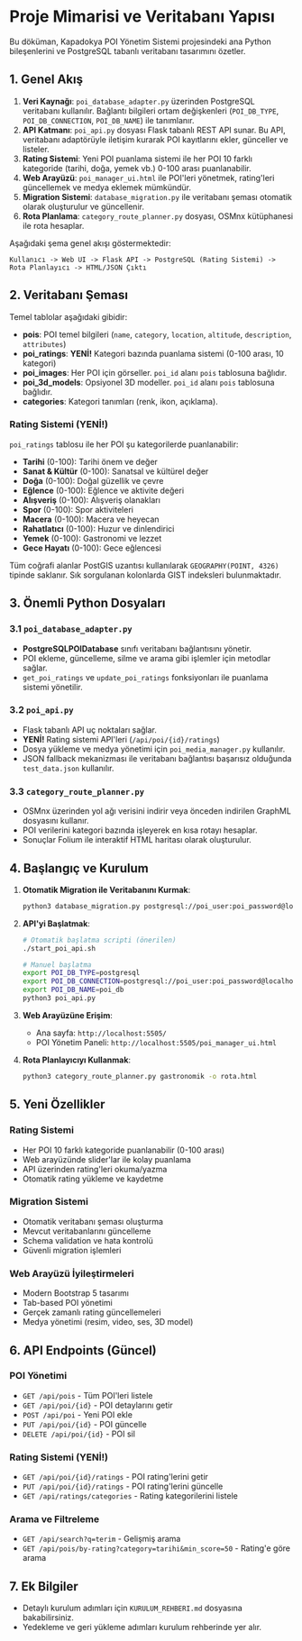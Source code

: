 # Proje Mimarisi ve Veritabanı Yapısı

Bu döküman, Kapadokya POI Yönetim Sistemi projesindeki ana Python bileşenlerini ve PostgreSQL tabanlı veritabanı tasarımını özetler.

## 1. Genel Akış

1. **Veri Kaynağı**: `poi_database_adapter.py` üzerinden PostgreSQL veritabanı kullanılır. Bağlantı bilgileri ortam değişkenleri (`POI_DB_TYPE`, `POI_DB_CONNECTION`, `POI_DB_NAME`) ile tanımlanır.
2. **API Katmanı**: `poi_api.py` dosyası Flask tabanlı REST API sunar. Bu API, veritabanı adaptörüyle iletişim kurarak POI kayıtlarını ekler, günceller ve listeler.
3. **Rating Sistemi**: Yeni POI puanlama sistemi ile her POI 10 farklı kategoride (tarihi, doğa, yemek vb.) 0-100 arası puanlanabilir.
4. **Web Arayüzü**: `poi_manager_ui.html` ile POI'leri yönetmek, rating'leri güncellemek ve medya eklemek mümkündür.
5. **Migration Sistemi**: `database_migration.py` ile veritabanı şeması otomatik olarak oluşturulur ve güncellenir.
6. **Rota Planlama**: `category_route_planner.py` dosyası, OSMnx kütüphanesi ile rota hesaplar.

Aşağıdaki şema genel akışı göstermektedir:

```
Kullanıcı -> Web UI -> Flask API -> PostgreSQL (Rating Sistemi) -> Rota Planlayıcı -> HTML/JSON Çıktı
```

## 2. Veritabanı Şeması

Temel tablolar aşağıdaki gibidir:

- **pois**: POI temel bilgileri (`name`, `category`, `location`, `altitude`, `description`, `attributes`)
- **poi_ratings**: **YENİ!** Kategori bazında puanlama sistemi (0-100 arası, 10 kategori)
- **poi_images**: Her POI için görseller. `poi_id` alanı `pois` tablosuna bağlıdır.
- **poi_3d_models**: Opsiyonel 3D modeller. `poi_id` alanı `pois` tablosuna bağlıdır.
- **categories**: Kategori tanımları (renk, ikon, açıklama).

### Rating Sistemi (YENİ!)

`poi_ratings` tablosu ile her POI şu kategorilerde puanlanabilir:
- **Tarihi** (0-100): Tarihi önem ve değer
- **Sanat & Kültür** (0-100): Sanatsal ve kültürel değer
- **Doğa** (0-100): Doğal güzellik ve çevre
- **Eğlence** (0-100): Eğlence ve aktivite değeri
- **Alışveriş** (0-100): Alışveriş olanakları
- **Spor** (0-100): Spor aktiviteleri
- **Macera** (0-100): Macera ve heyecan
- **Rahatlatıcı** (0-100): Huzur ve dinlendirici
- **Yemek** (0-100): Gastronomi ve lezzet
- **Gece Hayatı** (0-100): Gece eğlencesi

Tüm coğrafi alanlar PostGIS uzantısı kullanılarak `GEOGRAPHY(POINT, 4326)` tipinde saklanır. Sık sorgulanan kolonlarda GIST indeksleri bulunmaktadır.

## 3. Önemli Python Dosyaları

### 3.1 `poi_database_adapter.py`
- **PostgreSQLPOIDatabase** sınıfı veritabanı bağlantısını yönetir.
- POI ekleme, güncelleme, silme ve arama gibi işlemler için metodlar sağlar.
- `get_poi_ratings` ve `update_poi_ratings` fonksiyonları ile puanlama sistemi yönetilir.

### 3.2 `poi_api.py`
- Flask tabanlı API uç noktaları sağlar.
- **YENİ!** Rating sistemi API'leri (`/api/poi/{id}/ratings`)
- Dosya yükleme ve medya yönetimi için `poi_media_manager.py` kullanılır.
- JSON fallback mekanizması ile veritabanı bağlantısı başarısız olduğunda `test_data.json` kullanılır.

### 3.3 `category_route_planner.py`
- OSMnx üzerinden yol ağı verisini indirir veya önceden indirilen GraphML dosyasını kullanır.
- POI verilerini kategori bazında işleyerek en kısa rotayı hesaplar.
- Sonuçlar Folium ile interaktif HTML haritası olarak oluşturulur.

## 4. Başlangıç ve Kurulum

1. **Otomatik Migration ile Veritabanını Kurmak**:
   ```bash
   python3 database_migration.py postgresql://poi_user:poi_password@localhost/poi_db
   ```

2. **API'yi Başlatmak**:
   ```bash
   # Otomatik başlatma scripti (önerilen)
   ./start_poi_api.sh
   
   # Manuel başlatma
   export POI_DB_TYPE=postgresql
   export POI_DB_CONNECTION=postgresql://poi_user:poi_password@localhost/poi_db
   export POI_DB_NAME=poi_db
   python3 poi_api.py
   ```

3. **Web Arayüzüne Erişim**:
   - Ana sayfa: `http://localhost:5505/`
   - POI Yönetim Paneli: `http://localhost:5505/poi_manager_ui.html`

4. **Rota Planlayıcıyı Kullanmak**:
   ```bash
   python3 category_route_planner.py gastronomik -o rota.html
   ```

## 5. Yeni Özellikler

### Rating Sistemi
- Her POI 10 farklı kategoride puanlanabilir (0-100 arası)
- Web arayüzünde slider'lar ile kolay puanlama
- API üzerinden rating'leri okuma/yazma
- Otomatik rating yükleme ve kaydetme

### Migration Sistemi
- Otomatik veritabanı şeması oluşturma
- Mevcut veritabanlarını güncelleme
- Schema validation ve hata kontrolü
- Güvenli migration işlemleri

### Web Arayüzü İyileştirmeleri
- Modern Bootstrap 5 tasarımı
- Tab-based POI yönetimi
- Gerçek zamanlı rating güncellemeleri
- Medya yönetimi (resim, video, ses, 3D model)

## 6. API Endpoints (Güncel)

### POI Yönetimi
- `GET /api/pois` - Tüm POI'leri listele
- `GET /api/poi/{id}` - POI detaylarını getir
- `POST /api/poi` - Yeni POI ekle
- `PUT /api/poi/{id}` - POI güncelle
- `DELETE /api/poi/{id}` - POI sil

### Rating Sistemi (YENİ!)
- `GET /api/poi/{id}/ratings` - POI rating'lerini getir
- `PUT /api/poi/{id}/ratings` - POI rating'lerini güncelle
- `GET /api/ratings/categories` - Rating kategorilerini listele

### Arama ve Filtreleme
- `GET /api/search?q=terim` - Gelişmiş arama
- `GET /api/pois/by-rating?category=tarihi&min_score=50` - Rating'e göre arama

## 7. Ek Bilgiler

- Detaylı kurulum adımları için `KURULUM_REHBERI.md` dosyasına bakabilirsiniz.
- Yedekleme ve geri yükleme adımları kurulum rehberinde yer alır.

